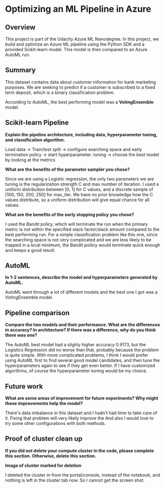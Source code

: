 # Optimizing an ML Pipeline in Azure

## Overview
This project is part of the Udacity Azure ML Nanodegree.
In this project, we build and optimize an Azure ML pipeline using the Python SDK and a provided Scikit-learn model.
This model is then compared to an Azure AutoML run.

## Summary
This dataset contains data about customer information for bank marketing purposes. We are seeking to predict if a customer is subscribed to a fixed term deposit, which is a binary classification problem.

According to AutoML, the best performing model was a **VotingEnsemble** model.

## Scikit-learn Pipeline
**Explain the pipeline architecture, including data, hyperparameter tuning, and classification algorithm.**

Load data -> Train/test split -> configure searching space and early termination policy -> start hyperparameter. tuning -> choose the best model by looking at the metrics

**What are the benefits of the parameter sampler you chose?**

Since we are using a Logistic regression, the only two parameters we are tuning is the regularization strength C and max number of iteration. I used a uniform distribution between [0, 1] for C values, and a discrete sample of [100, 150, 200, 250] for max_iter. We have no prior knowledge how the C values distribute, so a uniform distribution will give equal chance for all values.

**What are the benefits of the early stopping policy you chose?**

I used the Bandit policy, which will terminate the run when the primary metric is not within the specified slack factor/slack amount compared to the best performing run. For a simple classification problem like this one, since the searching space is not very complicated and we are less likely to be trapped in a local minimum, the Bandit poilicy would terminate quick enough and keeps a good result.

## AutoML
**In 1-2 sentences, describe the model and hyperparameters generated by AutoML.**

AutoML went through a lot of different models and the best one I got was a VotingEnsemble model.

## Pipeline comparison
**Compare the two models and their performance. What are the differences in accuracy? In architecture? If there was a difference, why do you think there was one?**

The AutoML best model had a slighly higher accuracy 0.9173, but the Logistics Regression did no worse than that, probably because the problem is quite simple. With more complicated problems, I think I would prefer using AutoML first to find several good model candidates, and then tune the hyperparameters again to see if they get even better. If I have customized algorithms, of course the hyperparameter tuning would be my choice.

## Future work
**What are some areas of improvement for future experiments? Why might these improvements help the model?**

There's data imbalance in this dataset and I hadn't had time to take care of it. Fixing that problem will very likely improve the  And also I would love to try some other configurations with both methods. 

## Proof of cluster clean up
**If you did not delete your compute cluster in the code, please complete this section. Otherwise, delete this section.**

**Image of cluster marked for deletion**

I deleted the cluster in from the portal/console, instead of the notebook, and nothing is left in the cluster tab now. So I cannot get the screen shot.
